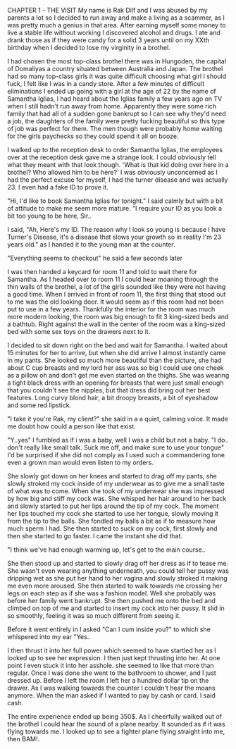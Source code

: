 CHAPTER 1 - THE VISIT
My name is Rak Dilf and I was abused by my parents a lot so I decided to run away and make a living as a scammer, as I was pretty much a genius in that area. After earning myself some money to live a stable life without working I discovered alcohol and drugs. I ate and drank those as if they were candy for a solid 3 years until on my XXth birthday when I decided to lose my virginity in a brothel.

I had chosen the most top-class brothel there was in Hungoden, the capital of Domaliyas a country situated between Australia and Japan. The brothel had so many top-class girls it was quite difficult choosing what girl I should fuck, I felt like I was in a candy store. After a few minutes of difficult eliminations I ended up going with a girl at the age of 22 by the name of Samantha Iglias, I had heard about the Iglias family a few years ago on TV when I still hadn't run away from home. Apparently they were some rich family that had all of a sudden gone bankrupt so I can see why they'd need a job, the daughters of the family were pretty fucking beautiful so this type of job was perfect for them. The men though were probably home waiting for the girls paychecks so they could spend it all on booze.

I walked up to the reception desk to order Samantha Iglias, the employees over at the reception desk gave me a strange look. I could obviously tell what they meant with that look though. 'What is that kid doing over here in a brothel? Who allowed him to be here?' I was obviously unconcerned as I had the perfect excuse for myself, I had the turner disease and was actually 23. I even had a fake ID to prove it.

"Hi, I'd like to book Samantha Iglias for tonight." I said calmly but with a bit of attitude to make me seem more mature. "I require your ID as you look a bit too young to be here, Sir..

I said, "Ah, Here's my ID. The reason why I look so young is because I have Turner's Disease, it's a disease that slows your growth so in reality I'm 23 years old." as I handed it to the young man at the counter.

"Everything seems to checkout" he said a few seconds later

I was then handed a keycard for room 11 and told to wait there for Samantha. As I headed over to room 11 I could hear moaning through the thin walls of the brothel, a lot of the girls sounded like they were not having a good time. When I arrived in front of room 11, the first thing that stood out to me was the old looking door. It would seem as if this room had not been put to use in a few years. Thankfully the interior for the room was much more modern looking, the room was big enough to fit 3 king-sized beds and a bathtub. Right against the wall in the center of the room was a king-sized bed with some sex toys on the drawers next to it.

I decided to sit down right on the bed and wait for Samantha. I waited about 15 minutes for her to arrive, but when she did arrive I almost instantly came in my pants. She looked so much more beautiful than the picture, she had about C cup breasts and my lord her ass was so big I could use one cheek as a pillow oh and don't get me even started on the thighs. She was wearing a tight black dress with an opening for breasts that were just small enough that you couldn't see the nipples, but that dress did bring out her best features. Long curvy blond hair, a bit droopy breasts, a bit of eyeshadow and some red lipstick.

"I take it you're Rak, my client?" she said in a a quiet, calming voice. It made me doubt how could a person like that exist.

"Y..yes" I fumbled as if i was a baby, well I was a child but not a baby. "I do.. don't really like small talk. Suck me off, and make sure to use your tongue" I'd be surprised if she did not comply as I used such a commandering tone even a grown man would even listen to my orders.

She slowly got down on her knees and started to drag off my pants, she slowly stroked my cock inside of my underwear as to give me a small taste of what was to come. When she took of my underwear she was impressed by how big and stiff my cock was. She whisped her hair around to her back and slowly started to put her lips around the tip of my cock. The moment her lips touched my cock she started to use her tongue, slowly moving it from the tip to the balls. She fondled my balls a bit as if to measure how much sperm I had. She then started to suck on my cock, first slowly and then she started to go faster. I came the instant she did that.

"I think we've had enough warming up, let's get to the main course..

She then stood up and started to slowly drag off her dress as if to tease me. She wasn't even wearing anything underneath, you could tell her pussy was dripping wet as she put her hand to her vagina and slowly stroked it making me even more aroused. She then started to walk towards me crossing her legs on each step as if she was a fashion model. Well she probably was before her family went bankrupt. She then pushed me onto the bed and climbed on top of me and started to insert my cock into her pussy. It slid in so smoothly, feeling it was so much different from seeing it.

Before it went entirely in I asked "Can I cum inside you?" to which she whispered into my ear "Yes..

I then thrust it into her full power which seemed to have startled her as I looked up to see her expression. I then just kept thrusting into her. At one point I even stuck it into her asshole. she seemed to like that more than regular. Once I was done she went to the bathroom to shower, and I just dressed up. Before I left the room I left her a hundred dollar tip on the drawer. As I was walking towards the counter I couldn't hear the moans anymore. When the man asked if I wanted to pay by cash or card. I said cash.

The entire experience ended up being 350$. As I cheerfully walked out of the brothel I could hear the sound of a plane nearby. It sounded as if it was flying towards me. I looked up to see a fighter plane flying straight into me, then BAM!.
